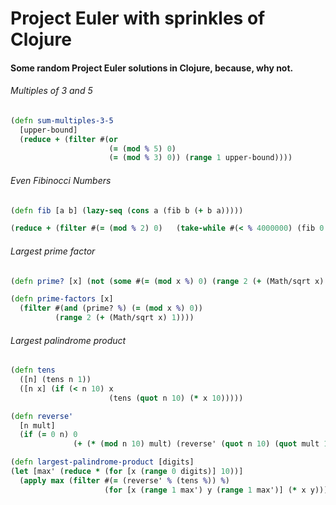 # Project Euler with sprinkles of Clojure
#### Some random Project Euler solutions in Clojure, because, why not.


###### Multiples of 3 and 5
```clojure
(defn sum-multiples-3-5
  [upper-bound]
  (reduce + (filter #(or
                      (= (mod % 5) 0)
                      (= (mod % 3) 0)) (range 1 upper-bound))))


```
###### Even Fibinocci Numbers
```clojure
(defn fib [a b] (lazy-seq (cons a (fib b (+ b a)))))

(reduce + (filter #(= (mod % 2) 0)   (take-while #(< % 4000000) (fib 0 1) )))
```
###### Largest prime factor
```clojure
(defn prime? [x] (not (some #(= (mod x %) 0) (range 2 (+ (Math/sqrt x) 1)))))

(defn prime-factors [x]
  (filter #(and (prime? %) (= (mod x %) 0))
          (range 2 (+ (Math/sqrt x) 1))))

```



###### Largest palindrome product
```clojure
(defn tens
  ([n] (tens n 1))
  ([n x] (if (< n 10) x
                      (tens (quot n 10) (* x 10)))))

(defn reverse'
  [n mult]
  (if (= 0 n) 0
              (+ (* (mod n 10) mult) (reverse' (quot n 10) (quot mult 10)))))

(defn largest-palindrome-product [digits]
(let [max' (reduce * (for [x (range 0 digits)] 10))]
  (apply max (filter #(= (reverse' % (tens %)) %)
                     (for [x (range 1 max') y (range 1 max')] (* x y))))))
```
